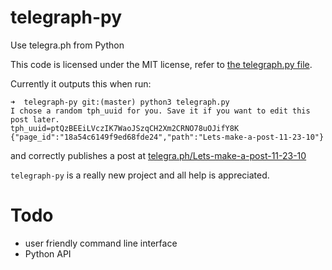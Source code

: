# telegraph-py
Use telegra.ph from Python

This code is licensed under the MIT license, refer to [the telegraph.py file](telegraph.py).

Currently it outputs this when run:

    ➜  telegraph-py git:(master) python3 telegraph.py                                            
    I chose a random tph_uuid for you. Save it if you want to edit this post later.
    tph_uuid=ptQzBEEiLVczIK7WaoJSzqCH2Xm2CRNO78uOJifY8K
    {"page_id":"18a54c6149f9ed68fde24","path":"Lets-make-a-post-11-23-10"}

and correctly publishes a post at [telegra.ph/Lets-make-a-post-11-23-10](http://telegra.ph/Lets-make-a-post-11-23-10)

`telegraph-py` is a really new project and all help is appreciated.

# Todo
- user friendly command line interface
- Python API
